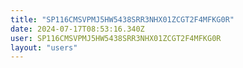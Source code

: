 ```yaml
---
title: "SP116CMSVPMJ5HW5438SRR3NHX01ZCGT2F4MFKG0R"
date: 2024-07-17T08:53:16.340Z
user: SP116CMSVPMJ5HW5438SRR3NHX01ZCGT2F4MFKG0R
layout: "users"
---
```

    